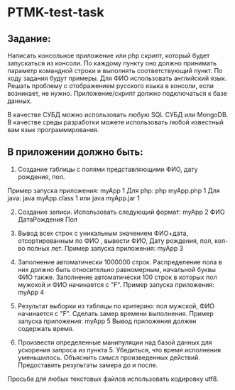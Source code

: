 # PTMK-test-task

## Задание:

Написать консольное приложение или php скрипт, который будет запускаться из консоли. 
По каждому пункту оно должно принимать  параметр командной строки и выполнять соответствующий пункт. 
По ходу задания будут примеры. Для ФИО использовать английский язык. Решать проблему с отображением русского языка в консоли, если возникает, не нужно.
Приложение/скрипт должно подключаться к базе данных.
 
В качестве СУБД можно использовать любую SQL СУБД или MongoDB.
В качестве среды разработки можете использовать любой известный вам язык программирования.

## В приложении должно быть:
1. Создание таблицы с полями представляющими ФИО, дату рождения, пол. 

Пример запуска приложения:
myApp 1
Для php:
php myApp.php 1
Для java:
java myApp.class 1
или
java myApp.jar 1 

2. Создание записи. Использовать следующий формат:
myApp 2 ФИО ДатаРождения Пол

3. Вывод всех строк с уникальным значением ФИО+дата, отсортированным по ФИО , вывести ФИО, Дату рождения, пол, кол-во полных лет.
Пример запуска приложения:
myApp 3

4. Заполнение автоматически 1000000 строк. Распределение пола в них должно быть относительно равномерным, начальной буквы ФИО также. Заполнение автоматически  100 строк в которых пол мужской и ФИО начинается с "F".
Пример запуска приложения:
myApp 4

5.  Результат выборки из таблицы по критерию: пол мужской, ФИО  начинается с "F". Сделать замер времени выполнения.
Пример запуска приложения:
myApp 5
Вывод приложения должен содержать время.

6. Произвести определенные манипуляции над базой данных для ускорения запроса из пункта 5. Убедиться, что время исполнения уменьшилось. Объяснить смысл произведенных действий. Предоставить результаты замера до и после.


Просьба для любых текстовых файлов использовать кодировку utf8.
